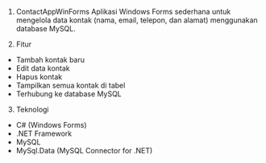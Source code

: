 1. ContactAppWinForms
Aplikasi Windows Forms sederhana untuk mengelola data kontak (nama, email, telepon, dan alamat) menggunakan database MySQL.

2. Fitur
- Tambah kontak baru
- Edit data kontak
- Hapus kontak
- Tampilkan semua kontak di tabel
- Terhubung ke database MySQL

3. Teknologi
- C# (Windows Forms)
- .NET Framework
- MySQL
- MySql.Data (MySQL Connector for .NET)
